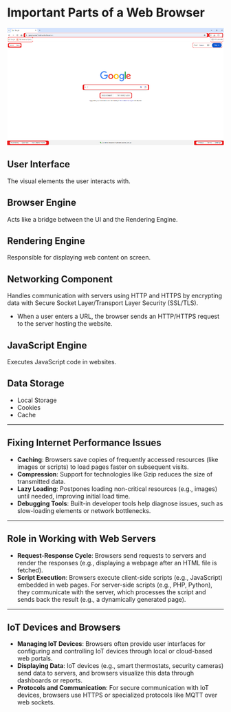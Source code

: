 # Important Parts of a Web Browser

![Web Browser Screenshot](Screenshot%202025-01-06%20091711.png)

## User Interface
The visual elements the user interacts with.

## Browser Engine
Acts like a bridge between the UI and the Rendering Engine.

## Rendering Engine
Responsible for displaying web content on screen.

## Networking Component
Handles communication with servers using HTTP and HTTPS by encrypting data with Secure Socket Layer/Transport Layer Security (SSL/TLS).
- When a user enters a URL, the browser sends an HTTP/HTTPS request to the server hosting the website.

## JavaScript Engine
Executes JavaScript code in websites.

## Data Storage
- Local Storage
- Cookies
- Cache

---

## Fixing Internet Performance Issues
- **Caching**: Browsers save copies of frequently accessed resources (like images or scripts) to load pages faster on subsequent visits.
- **Compression**: Support for technologies like Gzip reduces the size of transmitted data.
- **Lazy Loading**: Postpones loading non-critical resources (e.g., images) until needed, improving initial load time.
- **Debugging Tools**: Built-in developer tools help diagnose issues, such as slow-loading elements or network bottlenecks.

---

## Role in Working with Web Servers
- **Request-Response Cycle**: Browsers send requests to servers and render the responses (e.g., displaying a webpage after an HTML file is fetched).
- **Script Execution**: Browsers execute client-side scripts (e.g., JavaScript) embedded in web pages. For server-side scripts (e.g., PHP, Python), they communicate with the server, which processes the script and sends back the result (e.g., a dynamically generated page).

---

## IoT Devices and Browsers
- **Managing IoT Devices**: Browsers often provide user interfaces for configuring and controlling IoT devices through local or cloud-based web portals.
- **Displaying Data**: IoT devices (e.g., smart thermostats, security cameras) send data to servers, and browsers visualize this data through dashboards or reports.
- **Protocols and Communication**: For secure communication with IoT devices, browsers use HTTPS or specialized protocols like MQTT over web sockets.
